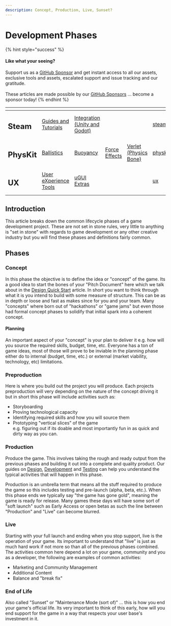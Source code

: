 ```yaml
---
description: Concept, Production, Live, Sunset?
---
```


# Development Phases

{% hint style="success" %}
#### Like what your seeing?

Support us as a [GitHub Sponsor](../../become-a-sponsor/) and get instant access to all our assets, exclusive tools and assets, escalated support and issue tracking and our gratitude.\
\
These articles are made possible by our [GitHub Sponsors](../../become-a-sponsor/) ... become a sponsor today!
{% endhint %}

<table data-view="cards"><thead><tr><th></th><th></th><th></th><th></th><th></th><th data-hidden data-card-target data-type="content-ref"></th><th data-hidden data-card-cover data-type="files"></th></tr></thead><tbody><tr><td><h2>Steam</h2></td><td><a href="../steam/">Guides and Tutorials</a></td><td><a href="../../assets/steamworks/">Integration (Unity and Godot)</a></td><td></td><td></td><td><a href="../steam/">steam</a></td><td><a href="../../.gitbook/assets/Steamworks Card.png">Steamworks Card.png</a></td></tr><tr><td><h2>PhysKit</h2></td><td><a href="../../assets/physkit/learning/sample-scenes/1-ballistic-basics.md">Ballistics</a></td><td><a href="../../assets/physkit/learning/sample-scenes/1-buoyancy-example.md">Buoyancy</a></td><td><a href="../../assets/physkit/learning/sample-scenes/1-force-effect-fields.md">Force Effects</a></td><td><a href="../../assets/physkit/learning/sample-scenes/2-verlet-spring-skinned-mesh.md">Verlet (Physics Bone)</a></td><td><a href="../../assets/physkit/">physkit</a></td><td><a href="../../.gitbook/assets/PhysKit Card.png">PhysKit Card.png</a></td></tr><tr><td><h2>UX</h2></td><td><a href="../../assets/ux/learning/core-concepts/">User eXperience Tools</a></td><td><a href="../../assets/ux/learning/ugui-extras/">uGUI Extras</a></td><td></td><td></td><td><a href="../../assets/ux/">ux</a></td><td><a href="../../.gitbook/assets/Splash Screen (1).png">Splash Screen (1).png</a></td></tr></tbody></table>

## Introduction

This article breaks down the common lifecycle phases of a game development project. These are not set in stone rules, very little to anything is "set in stone" with regards to game development or any other creative industry but you will find these phases and definitions fairly common.

## Phases

### Concept

In this phase the objective is to define the idea or "concept" of the game. Its a good idea to start the bones of your "Pitch Document" here which we talk about in the [Design Quick Start](../design/quick-start.md) article. In short you want to think through what it is you intend to build with some measure of structure. This can be as in depth or loose and fast as makes since for you and your team. Many "concepts" where born out of "hackathons" or "game jams" but even those had formal concept phases to solidify that initial spark into a coherent concept.

#### Planning

An important aspect of your "concept" is your plan to deliver it e.g. how will you source the required skills, budget, time, etc. Everyone has a ton of game ideas, most of those will prove to be inviable in the planning phase either do to internal (budget, time, etc.) or external (market viability, technology, etc) limitations.

### Preproduction

Here is where you build out the project you will produce. Each projects preproduction will very depending on the nature of the concept driving it but in short this phase will include activities such as:

* Storyboarding
* Proving technological capacity
* Identifying required skills and how you will source them
* Prototyping "vertical slices" of the game\
  e.g. figuring out if its doable and most importantly fun in as quick and dirty way as you can.

### Production

Produce the game. This involves taking the rough and ready output from the previous phases and building it out into a complete and quality product. Our guides on [Design](../design/), [Development](../development/) and [Testing](../testing/) can help you understand the typical activities that will happen in this phase.

Production is an umbrella term that means all the stuff required to produce the game so this includes testing and pre-launch (alpha, beta, etc.). When this phase ends we typically say "the game has gone gold", meaning the game is ready for release. Many games these days will have some sort of "soft launch" such as Early Access or open betas as such the line between "Production" and "Live" can become blurred.

### Live

Starting with your full launch and ending when you stop support, live is the operation of your game. Its important to understand that "live" is just as much hard work if not more so than all of the previous phases combined. The activities common here depend a lot on your game, community and you as a developer, the following are examples of common activities:

* Marketing and Community Management
* Additional Content
* Balance and "break fix"&#x20;

### End of Life

Also called "Sunset" or "Maintenance Mode (sort of)" ... this is how you end your game's official life. Its very important to think of this early, how will you end support for the game in a way that respects your user base's investment in it.
